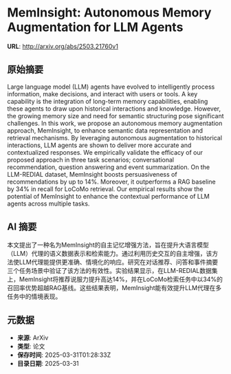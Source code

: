 # MemInsight: Autonomous Memory Augmentation for LLM Agents

**URL**: http://arxiv.org/abs/2503.21760v1

## 原始摘要

Large language model (LLM) agents have evolved to intelligently process
information, make decisions, and interact with users or tools. A key capability
is the integration of long-term memory capabilities, enabling these agents to
draw upon historical interactions and knowledge. However, the growing memory
size and need for semantic structuring pose significant challenges. In this
work, we propose an autonomous memory augmentation approach, MemInsight, to
enhance semantic data representation and retrieval mechanisms. By leveraging
autonomous augmentation to historical interactions, LLM agents are shown to
deliver more accurate and contextualized responses. We empirically validate the
efficacy of our proposed approach in three task scenarios; conversational
recommendation, question answering and event summarization. On the LLM-REDIAL
dataset, MemInsight boosts persuasiveness of recommendations by up to 14%.
Moreover, it outperforms a RAG baseline by 34% in recall for LoCoMo retrieval.
Our empirical results show the potential of MemInsight to enhance the
contextual performance of LLM agents across multiple tasks.


## AI 摘要

本文提出了一种名为MemInsight的自主记忆增强方法，旨在提升大语言模型（LLM）代理的语义数据表示和检索能力。通过利用历史交互的自主增强，该方法使LLM代理能提供更准确、情境化的响应。研究在对话推荐、问答和事件摘要三个任务场景中验证了该方法的有效性。实验结果显示，在LLM-REDIAL数据集上，MemInsight将推荐说服力提升高达14%，并在LoCoMo检索任务中以34%的召回率优势超越RAG基线。这些结果表明，MemInsight能有效提升LLM代理在多任务中的情境表现。

## 元数据

- **来源**: ArXiv
- **类型**: 论文
- **保存时间**: 2025-03-31T01:28:33Z
- **目录日期**: 2025-03-31
